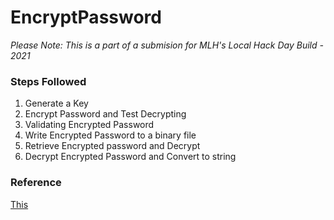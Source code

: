 # EncryptPassword

_Please Note: This is a part of a submision for MLH's Local Hack Day Build - 2021_

### Steps Followed
1. Generate a Key
2. Encrypt Password and Test Decrypting
3. Validating Encrypted Password
4. Write Encrypted Password to a binary file
5. Retrieve Encrypted password and Decrypt
6. Decrypt Encrypted Password and Convert to string

### Reference 
[This](https://www.mssqltips.com/sqlservertip/5173/encrypting-passwords-for-use-with-python-and-sql-server/)